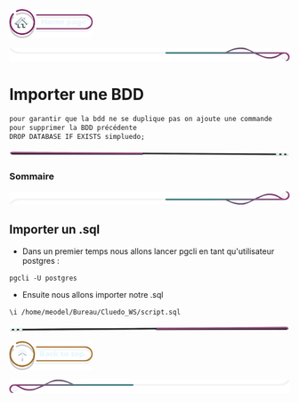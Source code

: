  <a href="../README.md">
  <img src="../assets/button/home_page.png" alt="Home page" style="width: 150px; height: auto;">
</a>

![border](../assets/line/border_deco_rt.png)

# Importer une BDD

```
pour garantir que la bdd ne se duplique pas on ajoute une commande pour supprimer la BDD précédente
DROP DATABASE IF EXISTS simpluedo;
```

![border](../assets/line/line-pink-point_l.png)

### Sommaire

![border](../assets/line/border_deco_rb.png)

## Importer un .sql

- Dans un premier temps nous allons lancer pgcli en tant qu'utilisateur postgres :

```
pgcli -U postgres
```

- Ensuite nous allons importer notre .sql

```
\i /home/meodel/Bureau/Cluedo_WS/script.sql
```

![border](../assets/line/line-pink-point_r.png)

<a href="#sommaire">
  <img src="../assets/button/back_to_top.png" alt="Back to top" style="width: 150px; height: auto;">
</a>

![border](../assets/line/border_deco_l.png)
